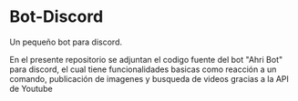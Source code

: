 # Bot-Discord
Un pequeño bot para discord.

En el presente repositorio se adjuntan el codigo fuente del bot "Ahri Bot" para discord, el cual tiene funcionalidades basicas como reacción a un comando, publicación de imagenes y busqueda de videos gracias a la API de Youtube
